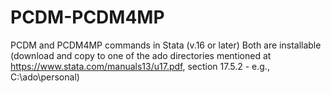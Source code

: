 # PCDM-PCDM4MP
PCDM and PCDM4MP  commands in Stata (v.16 or later)
Both are installable (download and copy  to one of the ado directories mentioned at https://www.stata.com/manuals13/u17.pdf, section 17.5.2 - e.g., C:\ado\personal)
